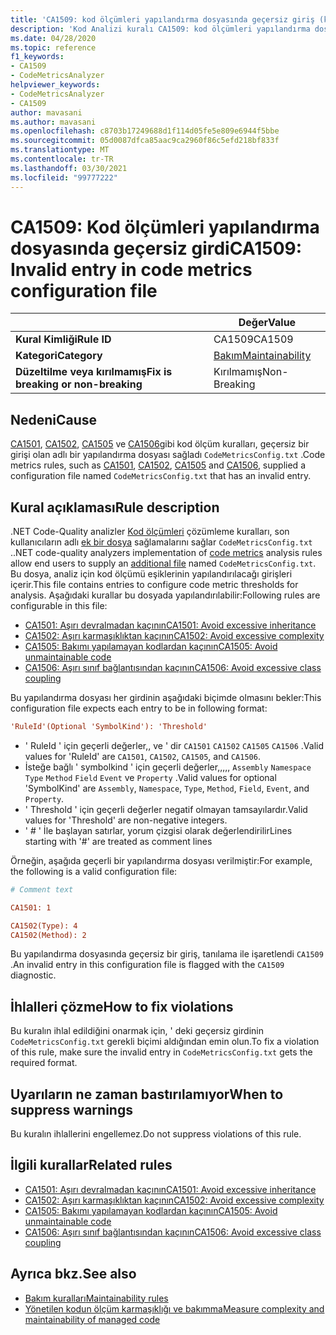 ```yaml
---
title: 'CA1509: kod ölçümleri yapılandırma dosyasında geçersiz giriş (kod analizi)'
description: 'Kod Analizi kuralı CA1509: kod ölçümleri yapılandırma dosyasında geçersiz giriş hakkında bilgi edinin'
ms.date: 04/28/2020
ms.topic: reference
f1_keywords:
- CA1509
- CodeMetricsAnalyzer
helpviewer_keywords:
- CodeMetricsAnalyzer
- CA1509
author: mavasani
ms.author: mavasani
ms.openlocfilehash: c8703b17249688d1f114d05fe5e809e6944f5bbe
ms.sourcegitcommit: 05d0087dfca85aac9ca2960f86c5efd218bf833f
ms.translationtype: MT
ms.contentlocale: tr-TR
ms.lasthandoff: 03/30/2021
ms.locfileid: "99777222"
---
```

# <a name="ca1509-invalid-entry-in-code-metrics-configuration-file"></a><span data-ttu-id="091c7-103">CA1509: Kod ölçümleri yapılandırma dosyasında geçersiz girdi</span><span class="sxs-lookup"><span data-stu-id="091c7-103">CA1509: Invalid entry in code metrics configuration file</span></span>

| | <span data-ttu-id="091c7-104">Değer</span><span class="sxs-lookup"><span data-stu-id="091c7-104">Value</span></span> |
|-|-|
| <span data-ttu-id="091c7-105">**Kural Kimliği**</span><span class="sxs-lookup"><span data-stu-id="091c7-105">**Rule ID**</span></span> |<span data-ttu-id="091c7-106">CA1509</span><span class="sxs-lookup"><span data-stu-id="091c7-106">CA1509</span></span>|
| <span data-ttu-id="091c7-107">**Kategori**</span><span class="sxs-lookup"><span data-stu-id="091c7-107">**Category**</span></span> |[<span data-ttu-id="091c7-108">Bakım</span><span class="sxs-lookup"><span data-stu-id="091c7-108">Maintainability</span></span>](maintainability-warnings.md)|
| <span data-ttu-id="091c7-109">**Düzeltilme veya kırılmamış**</span><span class="sxs-lookup"><span data-stu-id="091c7-109">**Fix is breaking or non-breaking**</span></span> |<span data-ttu-id="091c7-110">Kırılmamış</span><span class="sxs-lookup"><span data-stu-id="091c7-110">Non-Breaking</span></span>|

## <a name="cause"></a><span data-ttu-id="091c7-111">Nedeni</span><span class="sxs-lookup"><span data-stu-id="091c7-111">Cause</span></span>

<span data-ttu-id="091c7-112">[CA1501](ca1501.md), [CA1502](ca1502.md), [CA1505](ca1505.md) ve [CA1506](ca1506.md)gibi kod ölçüm kuralları, geçersiz bir girişi olan adlı bir yapılandırma dosyası sağladı `CodeMetricsConfig.txt` .</span><span class="sxs-lookup"><span data-stu-id="091c7-112">Code metrics rules, such as [CA1501](ca1501.md), [CA1502](ca1502.md), [CA1505](ca1505.md) and [CA1506](ca1506.md), supplied a configuration file named `CodeMetricsConfig.txt` that has an invalid entry.</span></span>

## <a name="rule-description"></a><span data-ttu-id="091c7-113">Kural açıklaması</span><span class="sxs-lookup"><span data-stu-id="091c7-113">Rule description</span></span>

<span data-ttu-id="091c7-114">.NET Code-Quality analizler [Kod ölçümleri](/visualstudio/code-quality/code-metrics-values) çözümleme kuralları, son kullanıcıların adlı [ek bir dosya](https://github.com/dotnet/roslyn/blob/release/dev16.6/docs/analyzers/Using%20Additional%20Files.md) sağlamalarını sağlar `CodeMetricsConfig.txt` .</span><span class="sxs-lookup"><span data-stu-id="091c7-114">.NET code-quality analyzers implementation of [code metrics](/visualstudio/code-quality/code-metrics-values) analysis rules allow end users to supply an [additional file](https://github.com/dotnet/roslyn/blob/release/dev16.6/docs/analyzers/Using%20Additional%20Files.md) named `CodeMetricsConfig.txt`.</span></span> <span data-ttu-id="091c7-115">Bu dosya, analiz için kod ölçümü eşiklerinin yapılandırılacağı girişleri içerir.</span><span class="sxs-lookup"><span data-stu-id="091c7-115">This file contains entries to configure code metric thresholds for analysis.</span></span> <span data-ttu-id="091c7-116">Aşağıdaki kurallar bu dosyada yapılandırılabilir:</span><span class="sxs-lookup"><span data-stu-id="091c7-116">Following rules are configurable in this file:</span></span>

- [<span data-ttu-id="091c7-117">CA1501: Aşırı devralmadan kaçının</span><span class="sxs-lookup"><span data-stu-id="091c7-117">CA1501: Avoid excessive inheritance</span></span>](ca1501.md)
- [<span data-ttu-id="091c7-118">CA1502: Aşırı karmaşıklıktan kaçının</span><span class="sxs-lookup"><span data-stu-id="091c7-118">CA1502: Avoid excessive complexity</span></span>](ca1502.md)
- [<span data-ttu-id="091c7-119">CA1505: Bakımı yapılamayan kodlardan kaçının</span><span class="sxs-lookup"><span data-stu-id="091c7-119">CA1505: Avoid unmaintainable code</span></span>](ca1505.md)
- [<span data-ttu-id="091c7-120">CA1506: Aşırı sınıf bağlantısından kaçının</span><span class="sxs-lookup"><span data-stu-id="091c7-120">CA1506: Avoid excessive class coupling</span></span>](ca1506.md)

<span data-ttu-id="091c7-121">Bu yapılandırma dosyası her girdinin aşağıdaki biçimde olmasını bekler:</span><span class="sxs-lookup"><span data-stu-id="091c7-121">This configuration file expects each entry to be in following format:</span></span>

```ini
'RuleId'(Optional 'SymbolKind'): 'Threshold'
```

- <span data-ttu-id="091c7-122">' RuleId ' için geçerli değerler,, ve ' dir `CA1501` `CA1502` `CA1505` `CA1506` .</span><span class="sxs-lookup"><span data-stu-id="091c7-122">Valid values for 'RuleId' are `CA1501`, `CA1502`, `CA1505`, and `CA1506`.</span></span>
- <span data-ttu-id="091c7-123">İsteğe bağlı ' symbolkind ' için geçerli değerler,,,,, `Assembly` `Namespace` `Type` `Method` `Field` `Event` ve `Property` .</span><span class="sxs-lookup"><span data-stu-id="091c7-123">Valid values for optional 'SymbolKind' are `Assembly`, `Namespace`, `Type`, `Method`, `Field`, `Event`, and `Property`.</span></span>
- <span data-ttu-id="091c7-124">' Threshold ' için geçerli değerler negatif olmayan tamsayılardır.</span><span class="sxs-lookup"><span data-stu-id="091c7-124">Valid values for 'Threshold' are non-negative integers.</span></span>
- <span data-ttu-id="091c7-125">' # ' İle başlayan satırlar, yorum çizgisi olarak değerlendirilir</span><span class="sxs-lookup"><span data-stu-id="091c7-125">Lines starting with '#' are treated as comment lines</span></span>

<span data-ttu-id="091c7-126">Örneğin, aşağıda geçerli bir yapılandırma dosyası verilmiştir:</span><span class="sxs-lookup"><span data-stu-id="091c7-126">For example, the following is a valid configuration file:</span></span>

```ini
# Comment text

CA1501: 1

CA1502(Type): 4
CA1502(Method): 2
```

<span data-ttu-id="091c7-127">Bu yapılandırma dosyasında geçersiz bir giriş, tanılama ile işaretlendi `CA1509` .</span><span class="sxs-lookup"><span data-stu-id="091c7-127">An invalid entry in this configuration file is flagged with the `CA1509` diagnostic.</span></span>

## <a name="how-to-fix-violations"></a><span data-ttu-id="091c7-128">İhlalleri çözme</span><span class="sxs-lookup"><span data-stu-id="091c7-128">How to fix violations</span></span>

<span data-ttu-id="091c7-129">Bu kuralın ihlal edildiğini onarmak için, ' deki geçersiz girdinin `CodeMetricsConfig.txt` gerekli biçimi aldığından emin olun.</span><span class="sxs-lookup"><span data-stu-id="091c7-129">To fix a violation of this rule, make sure the invalid entry in `CodeMetricsConfig.txt` gets the required format.</span></span>

## <a name="when-to-suppress-warnings"></a><span data-ttu-id="091c7-130">Uyarıların ne zaman bastırılamıyor</span><span class="sxs-lookup"><span data-stu-id="091c7-130">When to suppress warnings</span></span>

<span data-ttu-id="091c7-131">Bu kuralın ihlallerini engellemez.</span><span class="sxs-lookup"><span data-stu-id="091c7-131">Do not suppress violations of this rule.</span></span>

## <a name="related-rules"></a><span data-ttu-id="091c7-132">İlgili kurallar</span><span class="sxs-lookup"><span data-stu-id="091c7-132">Related rules</span></span>

- [<span data-ttu-id="091c7-133">CA1501: Aşırı devralmadan kaçının</span><span class="sxs-lookup"><span data-stu-id="091c7-133">CA1501: Avoid excessive inheritance</span></span>](ca1501.md)
- [<span data-ttu-id="091c7-134">CA1502: Aşırı karmaşıklıktan kaçının</span><span class="sxs-lookup"><span data-stu-id="091c7-134">CA1502: Avoid excessive complexity</span></span>](ca1502.md)
- [<span data-ttu-id="091c7-135">CA1505: Bakımı yapılamayan kodlardan kaçının</span><span class="sxs-lookup"><span data-stu-id="091c7-135">CA1505: Avoid unmaintainable code</span></span>](ca1505.md)
- [<span data-ttu-id="091c7-136">CA1506: Aşırı sınıf bağlantısından kaçının</span><span class="sxs-lookup"><span data-stu-id="091c7-136">CA1506: Avoid excessive class coupling</span></span>](ca1506.md)

## <a name="see-also"></a><span data-ttu-id="091c7-137">Ayrıca bkz.</span><span class="sxs-lookup"><span data-stu-id="091c7-137">See also</span></span>

- [<span data-ttu-id="091c7-138">Bakım kuralları</span><span class="sxs-lookup"><span data-stu-id="091c7-138">Maintainability rules</span></span>](maintainability-warnings.md)
- [<span data-ttu-id="091c7-139">Yönetilen kodun ölçüm karmaşıklığı ve bakımma</span><span class="sxs-lookup"><span data-stu-id="091c7-139">Measure complexity and maintainability of managed code</span></span>](/visualstudio/code-quality/code-metrics-values)
